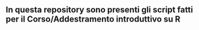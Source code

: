 
## In questa repository sono presenti gli script fatti per il Corso/Addestramento introduttivo su R
